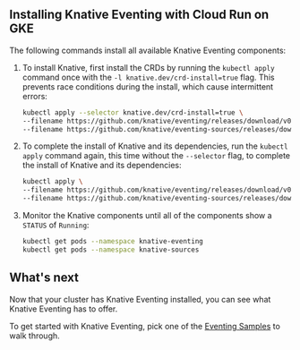 ## Installing Knative Eventing with Cloud Run on GKE

The following commands install all available Knative Eventing components:

1. To install Knative, first install the CRDs by running the `kubectl apply`
   command once with the `-l knative.dev/crd-install=true` flag. This prevents
   race conditions during the install, which cause intermittent errors:

   ```bash
   kubectl apply --selector knative.dev/crd-install=true \
   --filename https://github.com/knative/eventing/releases/download/v0.6.0/release.yaml \
   --filename https://github.com/knative/eventing-sources/releases/download/v0.6.0/eventing-sources.yaml
   ```

1. To complete the install of Knative and its dependencies, run the
   `kubectl apply` command again, this time without the `--selector` flag, to
   complete the install of Knative and its dependencies:

   ```bash
   kubectl apply \
   --filename https://github.com/knative/eventing/releases/download/v0.6.0/release.yaml \
   --filename https://github.com/knative/eventing-sources/releases/download/v0.6.0/eventing-sources.yaml \
   ```

1. Monitor the Knative components until all of the components show a `STATUS` of
   `Running`:

   ```bash
   kubectl get pods --namespace knative-eventing
   kubectl get pods --namespace knative-sources
   ```

## What's next

Now that your cluster has Knative Eventing installed, you can see what Knative
Eventing has to offer.

To get started with Knative Eventing, pick one of the
[Eventing Samples](https://github.com/knative/docs/tree/master/docs/eventing/samples)
to walk through.
